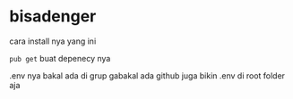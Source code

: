 # bisadenger

cara install nya yang ini 

``pub get`` 
buat depenecy nya 

.env nya bakal ada di grup gabakal ada github juga 
bikin .env di root folder aja


